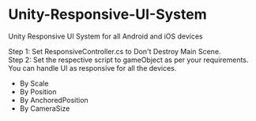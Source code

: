# Unity-Responsive-UI-System
Unity Responsive UI System for all Android and iOS devices

Step 1: Set ResponsiveController.cs to Don't Destroy Main Scene. </br>
Step 2: Set the respective script to  gameObject as per your requirements. </br>
You can handle UI as responsive for all the devices.
- By Scale
- By Position
- By AnchoredPosition
- By CameraSize
